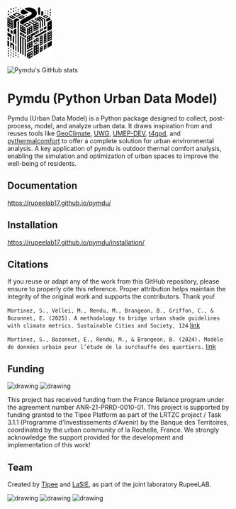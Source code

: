 <img src="figures/logo-pymdu.png" alt="drawing" width="100"/>

![Pymdu's GitHub stats](https://github-readme-stats.vercel.app/api?username=rupeelab17&show_icons=true&theme=radical)

# Pymdu (Python Urban Data Model)

Pymdu (Urban Data Model) is a Python package designed to collect, post-process, model, and analyze urban data. It draws
inspiration from and reuses tools like [GeoClimate][4], [UWG][3], [UMEP-DEV][2], [t4gpd][1], and [pythermalcomfort][5]
to offer a complete
solution for urban environmental analysis. A key application of pymdu is outdoor thermal comfort analysis, enabling the
simulation and optimization of urban spaces to improve the well-being of residents.


## Documentation

https://rupeelab17.github.io/pymdu/

## Installation

https://rupeelab17.github.io/pymdu/installation/

## Citations

If you reuse or adapt any of the work from this GitHub repository, please ensure to properly cite this reference. Proper
attribution helps maintain the integrity of the original work and supports the contributors.
Thank you!

```Martinez, S., Vellei, M., Rendu, M., Brangeon, B., Griffon, C., & Bozonnet, E. (2025). A methodology to bridge urban shade guidelines with climate metrics. Sustainable Cities and Society, 124``` [link][6]

```Martinez, S., Bozonnet, E., Rendu, M., & Brangeon, B. (2024). Modèle de données urbain pour l’étude de la surchauffe des quartiers.``` [link][7] 


[1]: https://github.com/thomas-leduc/t4gpd

[2]: https://github.com/UMEP-dev/UMEP

[3]: https://urbanmicroclimate.scripts.mit.edu/umc.php

[4]: https://github.com/orbisgis/geoclimate

[5]: https://github.com/CenterForTheBuiltEnvironment/pythermalcomfort

[6]: https://www.sciencedirect.com/science/article/pii/S2210670725001994?via%3Dihub

[7]: https://hal.science/EC-NANTES/hal-04599209v1

## Funding
 <img src="figures/Logo_France_Relance_vert.png" alt="drawing" width="80"/>    <img src="figures/logo-zerocarbone.svg" alt="drawing" width="80"/>

This project has received funding from the France Relance program under the agreement number ANR-21-PRRD-0010-01. This project is supported by funding granted to the Tipee Platform as part of the LRTZC project / Task 3.1.1 (Programme d'Investissements d'Avenir) by the Banque des Territoires, coordinated by the urban community of la Rochelle, France. 
We strongly acknowledge the support provided for the development and implementation of this work!

## Team
Created by [Tipee](https://plateforme-tipee.com/) and [LaSIE](https://lasie.univ-larochelle.fr/), as part of the joint laboratory RupeeLAB.

<img src="figures/logo-lasie.png" alt="drawing" width="80"/>  <img src="figures/logo_tipee.jpeg" alt="drawing" width="80"/>  <img src="figures/logo_rupeelab.jpg" alt="drawing" width="80"/>
